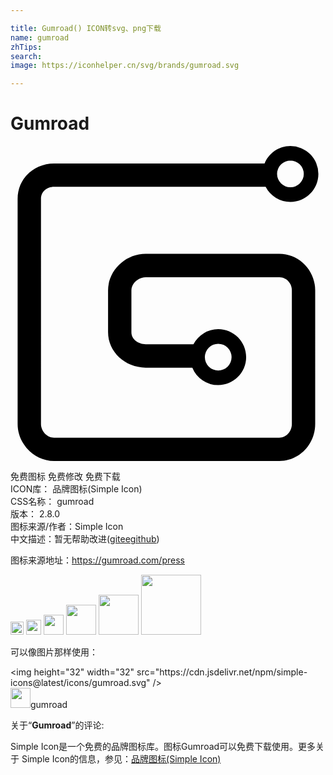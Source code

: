 ```yaml
---

title: Gumroad() ICON转svg、png下载
name: gumroad
zhTips: 
search: 
image: https://iconhelper.cn/svg/brands/gumroad.svg

---
```


# Gumroad  <small style="font-size: 60%;font-weight: 100"></small>

<div id="svg" class="svg-wrap">
<svg role="img" viewBox="0 0 24 24" xmlns="http://www.w3.org/2000/svg"><title>Gumroad icon</title><path d="M15.826 15.069a1.018 1.018 0 1 1-.001 2.036 1.018 1.018 0 0 1 0-2.036zM21.327 1.11a1.018 1.018 0 1 1 .001 2.036 1.018 1.018 0 0 1 0-2.036zM3.322 3.107h16.116a2.13 2.13 0 0 0 1.89 1.151c1.174 0 2.129-.955 2.129-2.13A2.131 2.131 0 0 0 21.327 0c-.89 0-1.654.55-1.97 1.329H3.321C1.764 1.329.543 2.51.543 4.019v17.156C.543 22.706 1.816 24 3.322 24h17.155c1.51 0 2.738-1.267 2.738-2.825V10.998c0-1.532-1.228-2.78-2.738-2.78H10.3c-1.553 0-2.866 1.274-2.866 2.78v3.198c0 1.484 1.286 2.691 2.866 2.691h3.554a2.132 2.132 0 0 0 1.972 1.329c1.174 0 2.129-.956 2.129-2.13s-.955-2.129-2.13-2.129a2.13 2.13 0 0 0-1.889 1.152H10.3c-.523 0-1.088-.349-1.088-.913v-3.198c0-.524.519-1 1.088-1h10.177c.538 0 .96.439.96 1v10.177c0 .567-.44 1.047-.96 1.047H3.322c-.533 0-1-.49-1-1.047V4.02c0-.52.43-.912 1-.912"/></svg>
</div>
<detail full-name='gumroad'></detail>

<div class="detail-page">
<p>
<span><span class="badge-success badge">免费图标</span> <span class="badge-success badge">免费修改</span>  <span class="badge-success badge">免费下载</span> </span>
<br/>
<span>
ICON库：
<span class="badge-secondary badge">品牌图标(Simple Icon)</span> 
</span>
<br/>
<span>
CSS名称：
<span class="badge-secondary badge">gumroad</span> 
</span>

<br/>
<span>
版本：
<span class="badge-secondary badge">2.8.0</span> 
</span>
<br/>
<span>图标来源/作者：<span class="badge-light badge">Simple Icon</span></span> 
<br/>
<span class="zh-detail">中文描述：暂无<span class="help-link"><span>帮助改进</span>(<a href="https://gitee.com/liuwave/icon-helper/edit/master/json/brands/gumroad.json" target="_blank" rel="noopener noreferrer">gitee</a><a href="https://github.com/liuwave/icon-helper/edit/master/json/brands/gumroad.json" target="_blank" rel="noopener noreferrer">github</a></span>)</span><br/>
</p>
</div><div class="description description alert alert-light"><p>图标来源地址：<a href="https://gumroad.com/press" target="_blank" rel="noopener noreferrer">https://gumroad.com/press</a></p></div>
<div class="alert alert-dark">
<img height="21" width="21" src="https://cdn.jsdelivr.net/npm/simple-icons@latest/icons/gumroad.svg" />
<img height="24" width="24" src="https://cdn.jsdelivr.net/npm/simple-icons@latest/icons/gumroad.svg" />
<img height="32" width="32" src="https://cdn.jsdelivr.net/npm/simple-icons@latest/icons/gumroad.svg" />
<img height="48" width="48" src="https://cdn.jsdelivr.net/npm/simple-icons@latest/icons/gumroad.svg" />
<img height="64" width="64" src="https://cdn.jsdelivr.net/npm/simple-icons@latest/icons/gumroad.svg" />
<img height="96" width="96" src="https://cdn.jsdelivr.net/npm/simple-icons@latest/icons/gumroad.svg" />

</div>
<div>
  <p>可以像图片那样使用：    
  </p>
  <div class="alert alert-primary" style="font-size: 14px">
    &lt;img height="32" width="32" src="https://cdn.jsdelivr.net/npm/simple-icons@latest/icons/gumroad.svg" /&gt;
    <copy-btn content='<img height="32" width="32" src="https://cdn.jsdelivr.net/npm/simple-icons@latest/icons/gumroad.svg" />'></copy-btn>
  </div>
  <div class="alert alert-secondary">
    <img height="32" width="32" src="https://cdn.jsdelivr.net/npm/simple-icons@latest/icons/gumroad.svg" />gumroad
    <copy-btn content="gumroad" btn-title="复制图标名称"></copy-btn>
  </div>
</div>
<div class="icon-detail__container">
<p>关于“<b>Gumroad</b>”的评论:</p>
</div>
<Vssue title="关于“Gumroad”的评论" />
<div><p>Simple Icon是一个免费的品牌图标库。图标Gumroad可以免费下载使用。更多关于  Simple Icon的信息，参见：<a target="_blank" href="https://iconhelper.cn/brands.html">品牌图标(Simple Icon)</a>
</p></div>
